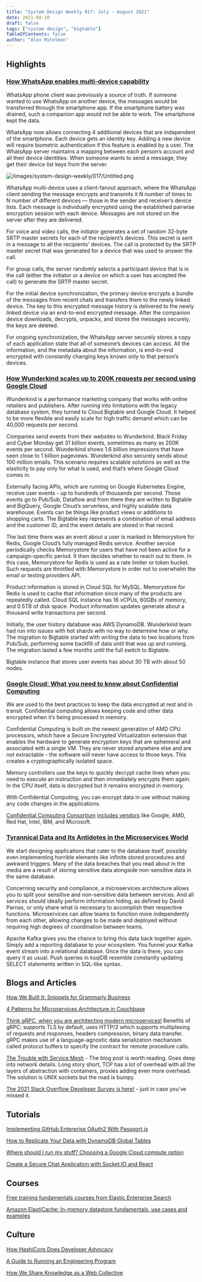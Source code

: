 ```yaml
---
title: "System Design Weekly 017: July - August 2021"
date: 2021-08-10
draft: false
tags: ["system design", "bigtable"]
TableOfContents: false
author: "Alex Mitelman"
---
```


## Highlights

### [How WhatsApp enables multi-device capability](https://engineering.fb.com/2021/07/14/security/whatsapp-multi-device/)

WhatsApp phone client was previously a source of truth. If someone wanted to use WhatsApp on another device, the messages would be transferred through the smartphone app. If the smartphone battery was drained, such a companion app would not be able to work. The smartphone kept the data.

WhatsApp now allows connecting 4 additional devices that are independent of the smartphone. Each device gets an identity key. Adding a new device will require biometric authentication if this feature is enabled by a user. The WhatsApp server maintains a mapping between each person’s account and all their device identities. When someone wants to send a message, they get their device list keys from the server.

![/images/system-design-weekly/017/Untitled.png](/images/system-design-weekly/017/Untitled.png)

WhatsApp multi-device uses a client-fanout approach, where the WhatsApp client sending the message encrypts and transmits it N number of times to N number of different devices — those in the sender and receiver’s device lists. Each message is individually encrypted using the established pairwise encryption session with each device. Messages are not stored on the server after they are delivered.

For voice and video calls, the initiator generates a set of random 32-byte SRTP master secrets for each of the recipient’s devices. This secret is sent in a message to all the recipients' devices. The call is protected by the SRTP master secret that was generated for a device that was used to answer the call.

For group calls, the server randomly selects a participant device that is in the call (either the initiator or a device on which a user has accepted the call) to generate the SRTP master secret.

For the initial device synchronization, the primary device encrypts a bundle of the messages from recent chats and transfers them to the newly linked device. The key to this encrypted message history is delivered to the newly linked device via an end-to-end encrypted message. After the companion device downloads, decrypts, unpacks, and stores the messages securely, the keys are deleted.

For ongoing synchronization, the WhatsApp server securely stores a copy of each application state that all of someone’s devices can access. All the information, and the metadata about the information, is end-to-end encrypted with constantly changing keys known only to that person’s devices.

### [How Wunderkind scales up to 200K requests per second using Google Cloud](https://cloud.google.com/blog/products/databases/bigtable-helps-wunderkind-scale-retail-and-media-customers)

Wunderkind is a performance marketing company that works with online retailers and publishers. After running into limitations with the legacy database system, they turned to Cloud Bigtable and Google Cloud. It helped to be more flexible and easily scale for high traffic demand which can be 40,000 requests per second.

Companies send events from their websites to Wunderkind. Black Friday and Cyber Monday get 31 billion events, sometimes as many as 200K events per second. Wunderkind shows 1.6 billion impressions that have seen close to 1 billion pageviews. Wunderkind also securely sends about 100 million emails. This scenario requires scalable solutions as well as the elasticity to pay only for what is used, and that’s where Google Cloud comes in.

Externally facing APIs, which are running on Google Kubernetes Engine, receive user events - up to hundreds of thousands per second. Those events go to Pub/Sub, Dataflow and from there they are written to Bigtable and BigQuery, Google Cloud’s serverless, and highly scalable data warehouse. Events can be things like product views or additions to shopping carts. The Bigtable key represents a combination of email address and the customer ID, and the event details are stored in that record.

The last time there was an event about a user is marked in Memorystore for Redis, Google Cloud’s fully managed Redis service. Another service periodically checks Memorystore for users that have not been active for a campaign-specific period. It then decides whether to reach out to them. In this case, Memorystore for Redis is used as a rate limiter or token bucket. Such requests are throttled with Memorystore in order not to overwhelm the email or texting providers API.

Product information is stored in Cloud SQL for MySQL. Memorystore for Redis is used to cache that information since many of the products are repeatedly called. Cloud SQL instance has 16 vCPUs, 60GBs of memory, and 0.5TB of disk space. Product information updates generate about a thousand write transactions per second.

Initially, the user history database was AWS DynamoDB. Wunderkind team had run into issues with hot shards with no way to determine how or why. The migration to Bigtable started with writing the data to two locations from Pub/Sub, performing some backfill of data until that was up and running. The migration lasted a few months until the full switch to Bigtable.

Bigtable instance that stores user events has about 30 TB with about 50 nodes.

### [Google Cloud: What you need to know about Confidential Computing](https://cloud.google.com/blog/products/identity-security/confidential-computing-data-encryption-during-processing)

We are used to the best practices to keep the data encrypted at rest and in transit. Confidential computing allows keeping code and other data encrypted when it’s being processed in memory.

Confidential Computing is built on the newest generation of AMD CPU processors, which have a Secure Encrypted Virtualization extension that enables the hardware to generate encryption keys that are ephemeral and associated with a single VM. They are never stored anywhere else and are not extractable - the software will never have access to those keys. This creates a cryptographically isolated space.

Memory controllers use the keys to quickly decrypt cache lines when you need to execute an instruction and then immediately encrypts them again. In the CPU itself, data is decrypted but it remains encrypted in memory.

With Confidential Computing, you can encrypt data in use without making any code changes in the applications.

[Confidential Computing Consortium](https://confidentialcomputing.io/) [includes vendors](https://confidentialcomputing.io/members/) like Google, AMD, Red Hat, Intel, IBM, and Microsoft.

### [Tyrannical Data and Its Antidotes in the Microservices World](https://www.confluent.io/blog/break-up-single-database-systems-with-microservices-kafka/)

We start designing applications that cater to the database itself, possibly even implementing horrible elements like infinite stored procedures and awkward triggers. Many of the data breaches that you read about in the media are a result of storing sensitive data alongside non-sensitive data in the same database.

Concerning security and compliance, a microservices architecture allows you to split your sensitive and non-sensitive data between services. And all services should ideally perform information hiding, as defined by David Parnas, or only share what is necessary to accomplish their respective functions. Microservices can allow teams to function more independently from each other, allowing changes to be made and deployed without requiring high degrees of coordination between teams.

Apache Kafka gives you the chance to bring this data back together again. Simply add a reporting database to your ecosystem. You funnel your Kafka event stream into a relational database. Once the data is there, you can query it as usual. Push queries in ksqlDB resemble constantly updating SELECT statements written in SQL-like syntax.

## Blogs and Articles

[How We Built It: Snippets for Grammarly Business](https://www.grammarly.com/blog/engineering/snippets-grammarly-business/)

[4 Patterns for Microservices Architecture in Couchbase](https://blog.couchbase.com/microservices-architecture-in-couchbase/)

[Think gRPC, when you are architecting modern microservices!](https://www.cncf.io/blog/2021/07/19/think-grpc-when-you-are-architecting-modern-microservices/) Benefits of gRPC: supports TLS by default, uses HTTP/2 which supports multiplexing of requests and responses, headers compression, binary data transfer. gRPC makes use of a language-agnostic data serialization mechanism called protocol buffers to specify the contract for remote procedure calls.

[The Trouble with Service Mesh](https://medium.com/hashicorp-engineering/the-trouble-with-service-mesh-6b0336964323) - The blog post is worth reading. Goes deep into network details. Long story short, TCP has a lot of overhead with all the layers of abstraction with containers, proxies adding even more overhead. The solution is UNIX sockets but the road is bumpy.

[The 2021 Stack Overflow Developer Survey is here!](https://insights.stackoverflow.com/survey/2021) - just in case you've missed it.

## Tutorials

[Implementing GitHub Enterprise OAuth2 With Passport.js](https://medium.com/walmartglobaltech/implementing-github-enterprise-oauth2-with-passport-js-fd18ee9fefe7)

[How to Replicate Your Data with DynamoDB Global Tables](https://blog.cloudcraft.co/how-to-replicate-your-data-with-dynamodb-global-tables/)

[Where should I run my stuff? Choosing a Google Cloud compute option](https://cloud.google.com/blog/topics/developers-practitioners/where-should-i-run-my-stuff-choosing-google-cloud-compute-option)

[Create a Secure Chat Application with Socket.IO and React](https://developer.okta.com/blog/2021/07/14/socket-io-react-tutorial)

## Courses

[Free training fundamentals courses from Elastic Enterprise Search](https://www.elastic.co/training/free#fundamentals)

[Amazon ElastiCache: In-memory datastore fundamentals, use cases and examples](https://pages.awscloud.com/GLB-WBNR-AWS-OTT-2021_LP_0003-DAT_AmazonElastiCache.html)

## Culture

[How HashiCorp Does Developer Advocacy](https://www.hashicorp.com/blog/how-hashicorp-does-developer-advocacy)

[A Guide to Running an Engineering Program](https://shopifyengineering.myshopify.com/blogs/engineering/running-engineering-program-guide)

[How We Share Knowledge as a Web Collective](https://developers.soundcloud.com/blog/how-we-share-knowledge-as-a-web-collective)